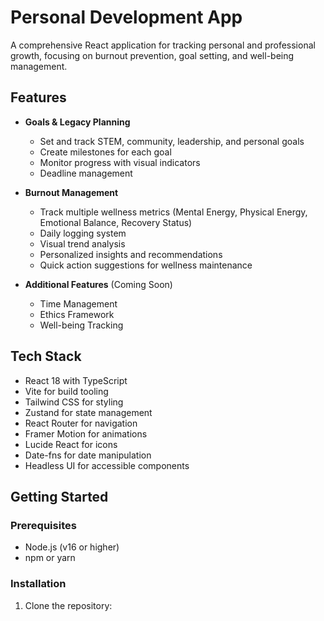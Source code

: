 # Personal Development App

A comprehensive React application for tracking personal and professional growth, focusing on burnout prevention, goal setting, and well-being management.

## Features

- **Goals & Legacy Planning**
  - Set and track STEM, community, leadership, and personal goals
  - Create milestones for each goal
  - Monitor progress with visual indicators
  - Deadline management

- **Burnout Management**
  - Track multiple wellness metrics (Mental Energy, Physical Energy, Emotional Balance, Recovery Status)
  - Daily logging system
  - Visual trend analysis
  - Personalized insights and recommendations
  - Quick action suggestions for wellness maintenance

- **Additional Features** (Coming Soon)
  - Time Management
  - Ethics Framework
  - Well-being Tracking

## Tech Stack

- React 18 with TypeScript
- Vite for build tooling
- Tailwind CSS for styling
- Zustand for state management
- React Router for navigation
- Framer Motion for animations
- Lucide React for icons
- Date-fns for date manipulation
- Headless UI for accessible components

## Getting Started

### Prerequisites

- Node.js (v16 or higher)
- npm or yarn

### Installation

1. Clone the repository: